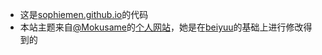 - 这是[sophiemen.github.io](http://sophiemen.github.io)的代码
- 本站主题来自[@Mokusame]的[个人网站]，她是在[beiyuu]的基础上进行修改得到的

[beiyuu]:<http://beiyuu.com/>
[个人网站]:<http://mokusame.github.io>
[@Mokusame]:<https://github.com/Mukosame>

